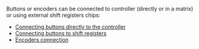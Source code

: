 Buttons or encoders can be connected to controller (directly or in a matrix) or using external shift registers chips:

* [Connecting buttons directly to the controller](Connecting-buttons-directly-to-controller.md)
* [Connecting buttons to shift registers](Connecting-buttons-to-shift-registers.md)
* [Encoders connection](Encoders-connection.md)

